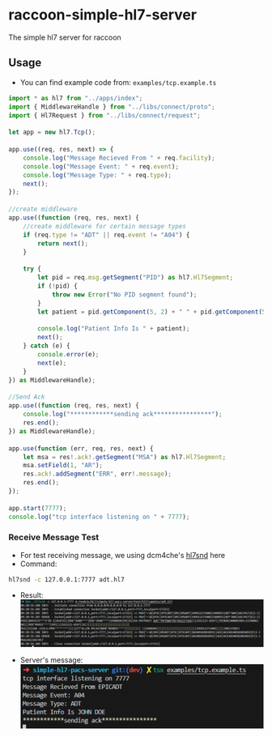 # raccoon-simple-hl7-server
The simple hl7 server for raccoon

## Usage

- You can find example code from: `examples/tcp.example.ts`

```typescript
import * as hl7 from "../apps/index";
import { MiddlewareHandle } from "../libs/connect/proto";
import { Hl7Request } from "../libs/connect/request";

let app = new hl7.Tcp();

app.use((req, res, next) => {
    console.log("Message Recieved From " + req.facility);
    console.log("Message Event: " + req.event);
    console.log("Message Type: " + req.type);
    next();
});

//create middleware
app.use((function (req, res, next) {
    //create middleware for certain message types
    if (req.type != "ADT" || req.event != "A04") {
        return next();
    }

    try {
        let pid = req.msg.getSegment("PID") as hl7.Hl7Segment;
        if (!pid) {
            throw new Error("No PID segment found");
        }
        let patient = pid.getComponent(5, 2) + " " + pid.getComponent(5, 1);

        console.log("Patient Info Is " + patient);
        next();
    } catch (e) {
        console.error(e);
        next(e);
    }
}) as MiddlewareHandle);

//Send Ack
app.use((function (req, res, next) {
    console.log("************sending ack****************");
    res.end();
}) as MiddlewareHandle);

app.use(function (err, req, res, next) {
    let msa = res!.ack!.getSegment("MSA") as hl7.Hl7Segment;
    msa.setField(1, "AR");
    res.ack!.addSegment("ERR", err!.message);
    res.end();
});

app.start(7777);
console.log("tcp interface listening on " + 7777);

```

### Receive Message Test
- For test receiving message, we using dcm4che's [hl7snd](https://github.com/dcm4che/dcm4che/blob/master/dcm4che-tool/dcm4che-tool-hl7snd/README.md) here
- Command:
```bash
hl7snd -c 127.0.0.1:7777 adt.hl7
```
- Result:
![hl7snd result](docs/run-hl7snd.png)

- Server's message:
![server's message](docs/server-message.png)
